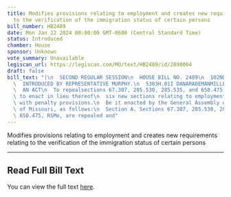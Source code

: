 ```yaml
---
title: Modifies provisions relating to employment and creates new requirements relating
  to the verification of the immigration status of certain persons
bill_number: HB2489
date: Mon Jan 22 2024 00:00:00 GMT-0600 (Central Standard Time)
status: Introduced
chamber: House
sponsor: Unknown
vote_summary: Unavailable
legiscan_url: https://legiscan.com/MO/text/HB2489/id/2898004
draft: false
bill_text: "|\n  SECOND REGULAR SESSION\n  HOUSE BILL NO. 2489\n  102ND GENERAL ASSEMBLY\n\
  \  INTRODUCED BY REPRESENTATIVE MURPHY.\n  5303H.01I DANARADEMANMILLER,ChiefClerk\n\
  \  AN ACT\n  To repealsections 67.307, 285.530, 285.535, and 650.475, RSMo, and\
  \ to enact in lieu thereof\n  six new sections relating to employment practices,\
  \ with penalty provisions.\n  Be it enacted by the General Assembly of the state\
  \ of Missouri, as follows:\n  Section A. Sections 67.307, 285.530, 285.535, and\
  \ 650.475, RSMo, are repealed and"
---
```

Modifies provisions relating to employment and creates new requirements relating to the verification of the immigration status of certain persons

---

## Read Full Bill Text

You can view the full text [here](https://legiscan.com/MO/text/HB2489/id/2898004).
